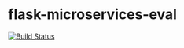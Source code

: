 # flask-microservices-eval

[![Build Status](https://travis-ci.org/dmmeteo/flask-microservices-eval.svg?branch=master)](https://travis-ci.org/dmmeteo/flask-microservices-eval)
